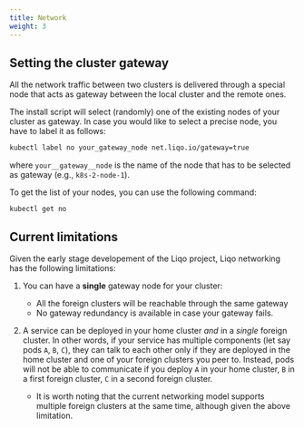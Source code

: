 ```yaml
---
title: Network
weight: 3
---
```


## Setting the cluster gateway

All the network traffic between two clusters is delivered through a special node that acts as gateway between the local cluster and the remote ones.

The install script will select (randomly) one of the existing nodes of your cluster as gateway.
In case you would like to select a precise node, you have to label it as follows:

```bash
kubectl label no your_gateway_node net.liqo.io/gateway=true
```
where `your__gateway__node` is the name of the node that has to be selected as gateway (e.g., `k8s-2-node-1`).

To get the list of your nodes, you can use the following command:

```
kubectl get no
```


## Current limitations
Given the early stage developement of the Liqo project, Liqo networking has the following limitations:

1. You can have a **single** gateway node for your cluster:

    * All the foreign clusters will be reachable through the same gateway
    * No gateway redundancy is available in case your gateway fails.

<!-- TODO: what happens if the gateway dies? Will liqo select automatically another gateway? -->

2. A service can be deployed in your home cluster *and* in a *single* foreign cluster. In other words, if your service has multiple components (let say pods `A`, `B`, `C`), they can talk to each other only if they are deployed in the home cluster and one of your foreign clusters you peer to. Instead, pods will not be able to communicate if you deploy `A` in your home cluster, `B` in a first foreign cluster,  `C` in a second foreign cluster.

    * It is worth noting that the current networking model supports multiple foreign clusters at the same time, although given the above limitation.